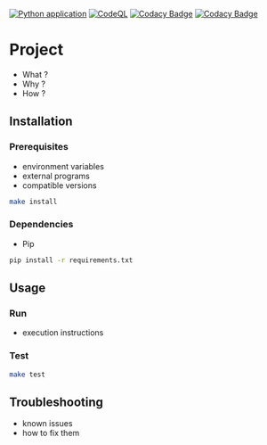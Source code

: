 [![Python application](https://github.com/fleuryc/oc_ingenieur-ia_P5-Segmentez-des-clients-d-un-site-e-commerce/actions/workflows/python-app.yml/badge.svg)](https://github.com/fleuryc/oc_ingenieur-ia_P5-Segmentez-des-clients-d-un-site-e-commerce/actions/workflows/python-app.yml)
[![CodeQL](https://github.com/fleuryc/oc_ingenieur-ia_P5-Segmentez-des-clients-d-un-site-e-commerce/actions/workflows/codeql-analysis.yml/badge.svg)](https://github.com/fleuryc/oc_ingenieur-ia_P5-Segmentez-des-clients-d-un-site-e-commerce/actions/workflows/codeql-analysis.yml)
[![Codacy Badge](https://app.codacy.com/project/badge/Grade/acbad042d6594e0d88a3443d573d3dfd)](https://www.codacy.com/gh/fleuryc/oc_ingenieur-ia_P5-Segmentez-des-clients-d-un-site-e-commerce/dashboard)
[![Codacy Badge](https://app.codacy.com/project/badge/Coverage/acbad042d6594e0d88a3443d573d3dfd)](https://www.codacy.com/gh/fleuryc/oc_ingenieur-ia_P5-Segmentez-des-clients-d-un-site-e-commerce/dashboard)

# Project

-   What ?
-   Why ?
-   How ?

## Installation

### Prerequisites

-   environment variables
-   external programs
-   compatible versions

```bash
make install
```

### Dependencies

-   Pip

```bash
pip install -r requirements.txt
```

## Usage

### Run

-   execution instructions

### Test

```bash
make test
```

## Troubleshooting

-   known issues
-   how to fix them
